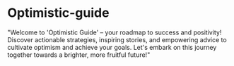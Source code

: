 # Optimistic-guide
"Welcome to 'Optimistic Guide' – your roadmap to success and positivity! Discover actionable strategies, inspiring stories, and empowering advice to cultivate optimism and achieve your goals. Let's embark on this journey together towards a brighter, more fruitful future!"
